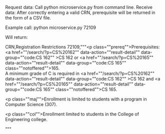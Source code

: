 Request data: Call python microservice.py <CRN> from command line.
Receive data: After correctly entering a valid CRN, prerequisite will be returned in the form of a CSV file.

Example call: python microservice.py 72109

Will return:

CRN,Registration Restrictions
72109,"""<p class=\""prereq\"">Prerequisites: <a href=\""/search/?p=CS%20162\"" data-action=\""result-detail\"" data-group=\""code:CS 162\"" >CS 162</a> or <a href=\""/search/?p=CS%20165\"" data-action=\""result-detail\"" data-group=\""code:CS 165\""  class=\""notoffered\"">165</a>.<br/>A minimum grade of C is required in <a href=\""/search/?p=CS%20162\"" data-action=\""result-detail\"" data-group=\""code:CS 162\"" >CS 162</a> and <a href=\""/search/?p=CS%20165\"" data-action=\""result-detail\"" data-group=\""code:CS 165\""  class=\""notoffered\"">CS 165</a>.</p><p class=\""maj\"">Enrollment is limited to students with a program in Computer Science (307).</p><p class=\""col\"">Enrollment limited to students in the College of Engineering college.</p>"""
